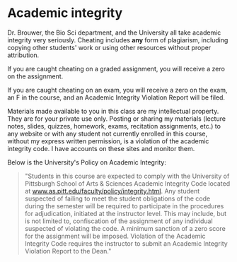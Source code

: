 # Academic integrity

Dr. Brouwer, the Bio Sci department, and the University all take academic integrity very seriously. Cheating includes **any** form of plagiarism, including copying other students' work or using other resources without proper attribution.

If you are caught cheating on a graded assignment, you will receive a zero on the assignment. 

If you are caught cheating on an exam, you will receive a zero on the exam, an F in the course, and an Academic Integrity Violation Report will be filed. 

Materials made available to you in this class are my intellectual property. They are for your private use only. Posting or sharing my materials (lecture notes, slides, quizzes, homework, exams, recitation assignments, etc.) to any website or with any student not currently enrolled in this course, without my express written permission, is a violation of the academic integrity code.  I have accounts on these sites and monitor them.

Below is the University's Policy on Academic Integrity:

>"Students in this course are expected to comply with the University of Pittsburgh School of Arts & Sciences Academic Integrity Code located at www.as.pitt.edu/faculty/policy/integrity.html. Any student suspected of failing to meet the student obligations of the code during the semester will be required to participate in the procedures for adjudication, initiated at the instructor level. This may include, but is not limited to, confiscation of the assignment of any individual suspected of violating the code. A minimum sanction of a zero score for the assignment will be imposed. Violation of the Academic Integrity Code requires the instructor to submit an Academic Integrity Violation Report to the Dean."
